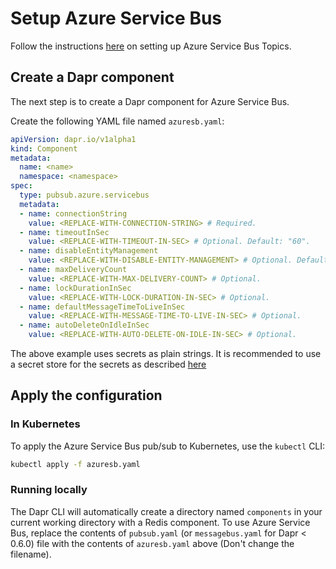 # Setup Azure Service Bus

Follow the instructions [here](https://docs.microsoft.com/en-us/azure/service-bus-messaging/service-bus-quickstart-topics-subscriptions-portal) on setting up Azure Service Bus Topics.

## Create a Dapr component

The next step is to create a Dapr component for Azure Service Bus.

Create the following YAML file named `azuresb.yaml`:

```yaml
apiVersion: dapr.io/v1alpha1
kind: Component
metadata:
  name: <name>
  namespace: <namespace>
spec:
  type: pubsub.azure.servicebus
  metadata:
  - name: connectionString
    value: <REPLACE-WITH-CONNECTION-STRING> # Required.
  - name: timeoutInSec
    value: <REPLACE-WITH-TIMEOUT-IN-SEC> # Optional. Default: "60".
  - name: disableEntityManagement
    value: <REPLACE-WITH-DISABLE-ENTITY-MANAGEMENT> # Optional. Default: false. When set to true, topics and subscriptions do not get created automatically.
  - name: maxDeliveryCount
    value: <REPLACE-WITH-MAX-DELIVERY-COUNT> # Optional.
  - name: lockDurationInSec
    value: <REPLACE-WITH-LOCK-DURATION-IN-SEC> # Optional.
  - name: defaultMessageTimeToLiveInSec
    value: <REPLACE-WITH-MESSAGE-TIME-TO-LIVE-IN-SEC> # Optional.
  - name: autoDeleteOnIdleInSec
    value: <REPLACE-WITH-AUTO-DELETE-ON-IDLE-IN-SEC> # Optional.
```

The above example uses secrets as plain strings. It is recommended to use a secret store for the secrets as described [here](../../concepts/secrets/README.md)

## Apply the configuration

### In Kubernetes

To apply the Azure Service Bus pub/sub to Kubernetes, use the `kubectl` CLI:

```bash
kubectl apply -f azuresb.yaml
```

### Running locally

The Dapr CLI will automatically create a directory named `components` in your current working directory with a Redis component.
To use Azure Service Bus, replace the contents of `pubsub.yaml` (or `messagebus.yaml` for Dapr < 0.6.0) file with the contents of `azuresb.yaml` above (Don't change the filename).
